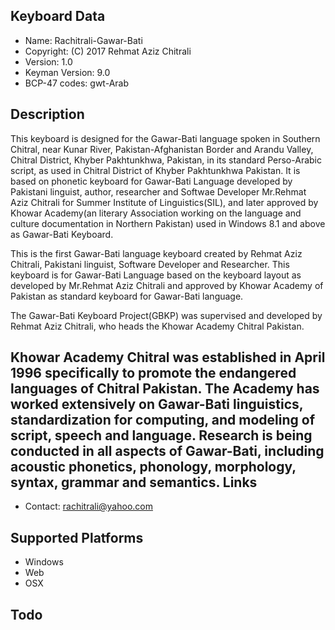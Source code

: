 Keyboard Data
-------------

* Name:           Rachitrali-Gawar-Bati
* Copyright:      (C) 2017 Rehmat Aziz Chitrali
* Version:        1.0
* Keyman Version: 9.0
* BCP-47 codes:   gwt-Arab

Description
-----------

This keyboard is designed for the Gawar-Bati language spoken in Southern Chitral, near Kunar River, Pakistan-Afghanistan Border and Arandu Valley,  Chitral District, Khyber Pakhtunkhwa, Pakistan, in its standard Perso-Arabic script, as used in Chitral District of Khyber Pakhtunkhwa Pakistan. It is based on phonetic keyboard for Gawar-Bati Language developed by Pakistani linguist, author, researcher and Softwae Developer Mr.Rehmat Aziz Chitrali for Summer Institute of Linguistics(SIL), and later approved by Khowar Academy(an literary Association working on the language and culture documentation in Northern Pakistan) used in Windows 8.1 and above as Gawar-Bati Keyboard.

This is the first Gawar-Bati language keyboard created by Rehmat Aziz Chitrali, Pakistani linguist, Software Developer and Researcher. This keyboard is for Gawar-Bati Language based on the keyboard layout as developed by Mr.Rehmat Aziz Chitrali and approved by Khowar Academy of Pakistan as standard keyboard for Gawar-Bati language.

The Gawar-Bati Keyboard Project(GBKP) was supervised and developed by Rehmat Aziz Chitrali, who heads the Khowar Academy Chitral Pakistan.

Khowar Academy Chitral was established in April 1996 specifically to promote the endangered  languages of Chitral Pakistan. The Academy has worked extensively on Gawar-Bati linguistics, standardization for computing, and modeling of script, speech and language. Research is being conducted in all aspects of Gawar-Bati, including acoustic phonetics, phonology, morphology, syntax, grammar and semantics.
Links
-----

 * Contact: <rachitrali@yahoo.com>

Supported Platforms
-------------------
 * Windows
 * Web
 * OSX
 
Todo
----
